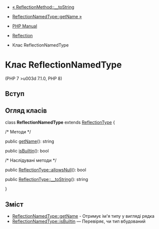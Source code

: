 - [« ReflectionMethod::\_\_toString](reflectionmethod.tostring.md)
- [ReflectionNamedType::getName »](reflectionnamedtype.getname.md)

- [PHP Manual](index.md)
- [Reflection](book.reflection.md)
- Клас ReflectionNamedType

# Клас ReflectionNamedType

(PHP 7 \>u003d 7.1.0, PHP 8)

## Вступ

## Огляд класів

class **ReflectionNamedType** extends
[ReflectionType](class.reflectiontype.md) {

/\* Методи \*/

public [getName](reflectionnamedtype.getname.md)(): string

public [isBuiltin](reflectionnamedtype.isbuiltin.md)(): bool

/\* Наслідувані методи \*/

public [ReflectionType::allowsNull](reflectiontype.allowsnull.md)():
bool

public [ReflectionType::\_\_toString](reflectiontype.tostring.md)():
string

}

## Зміст

- [ReflectionNamedType::getName](reflectionnamedtype.getname.md) -
Отримує ім'я типу у вигляді рядка
- [ReflectionNamedType::isBuiltin](reflectionnamedtype.isbuiltin.md)
— Перевіряє, чи тип вбудований

